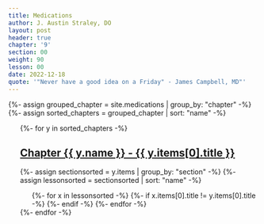 ```yaml
---
title: Medications
author: J. Austin Straley, DO
layout: post
header: true
chapter: '9'
section: 00
weight: 90
lesson: 00
date: 2022-12-18
quote: '"Never have a good idea on a Friday" - James Campbell, MD"'
---
```


<html>
  <head>
    <link href="{{site.baseurl}}/assets/style_guide.css" rel="stylesheet">
{%- assign grouped_chapter = site.medications | group_by: "chapter" -%}
{%- assign sorted_chapters = grouped_chapter | sort: "name" -%}
    </head>
  <body>
    <div>
  <ul>
    {%- for y in sorted_chapters -%}
    <h2><a href="{{site.baseurl}}{{y.items[0].url}}"> Chapter {{ y.name }} - {{ y.items[0].title }}</a></h2> 
      {%- assign sectionsorted = y.items | group_by: "section" -%}
      {%- assign lessonsorted = sectionsorted | sort: "name" -%}
        <ul>
          {%- for x in lessonsorted -%}
            {%- if x.items[0].title != y.items[0].title -%}
            {%- endif -%}
          {%- endfor -%}
        </ul>
    {%- endfor -%}
  </ul>
    </div>
  </body>
</html>